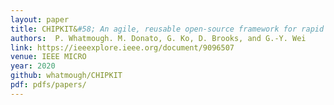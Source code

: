 ```yaml
---    
layout: paper
title: CHIPKIT&#58; An agile, reusable open-source framework for rapid test chip development 
authors:  P. Whatmough. M. Donato, G. Ko, D. Brooks, and G.-Y. Wei 
link: https://ieeexplore.ieee.org/document/9096507
venue: IEEE MICRO
year: 2020
github: whatmough/CHIPKIT
pdf: pdfs/papers/
---
```

